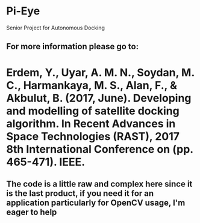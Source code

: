 # Pi-Eye
Senior Project for Autonomous Docking
<h2>For more information please go to:</h2>
<h1>
Erdem, Y., Uyar, A. M. N., Soydan, M. C., Harmankaya, M. S., Alan, F., & Akbulut, B. (2017, June). Developing and modelling of satellite docking algorithm. In Recent Advances in Space Technologies (RAST), 2017 8th International Conference on (pp. 465-471). IEEE.
</h1>
<h2>The code is a little raw and complex here since it is the last product, if you need it for an application particularly for OpenCV usage, I'm eager to help </h2>
